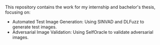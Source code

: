 This repository contains the work for my internship and bachelor's thesis, focusing on:

- Automated Test Image Generation: Using SINVAD and DLFuzz to generate test images.
- Adversarial Image Validation: Using SelfOracle to validate adversarial images.
